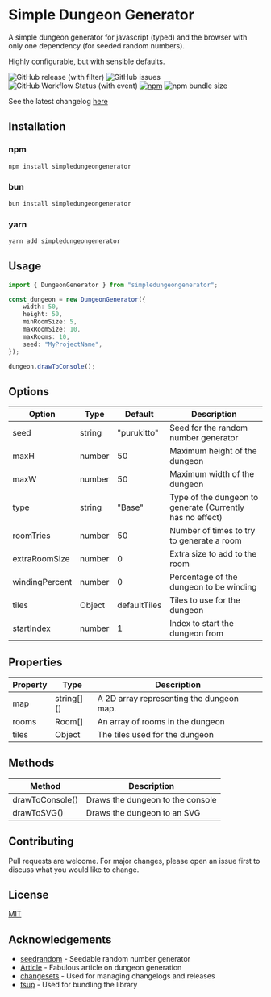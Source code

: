# Simple Dungeon Generator

A simple dungeon generator for javascript (typed) and the browser with only one dependency (for seeded random numbers).

Highly configurable, but with sensible defaults.

![GitHub release (with filter)](https://img.shields.io/github/v/release/Purukitto/simpleDungeonGenerator) ![GitHub issues](https://img.shields.io/github/issues/purukitto/simpleDungeonGenerator) ![GitHub Workflow Status (with event)](https://img.shields.io/github/actions/workflow/status/purukitto/simpleDungeonGenerator/main.yml) [![npm](https://img.shields.io/npm/v/simpledungeongenerator)](https://www.npmjs.com/package/simpledungeongenerator) ![npm bundle size](https://img.shields.io/bundlephobia/min/simpledungeongenerator)

See the latest changelog [here](./CHANGELOG.md)

## Installation

### npm

```bash
npm install simpledungeongenerator
```

### bun

```bash
bun install simpledungeongenerator
```

### yarn

```bash
yarn add simpledungeongenerator
```

## Usage

```typescript
import { DungeonGenerator } from "simpledungeongenerator";

const dungeon = new DungeonGenerator({
	width: 50,
	height: 50,
	minRoomSize: 5,
	maxRoomSize: 10,
	maxRooms: 10,
	seed: "MyProjectName",
});

dungeon.drawToConsole();
```

## Options

| Option         | Type   | Default      | Description                                               |
| -------------- | ------ | ------------ | --------------------------------------------------------- |
| seed           | string | "purukitto"  | Seed for the random number generator                      |
| maxH           | number | 50           | Maximum height of the dungeon                             |
| maxW           | number | 50           | Maximum width of the dungeon                              |
| type           | string | "Base"       | Type of the dungeon to generate (Currently has no effect) |
| roomTries      | number | 50           | Number of times to try to generate a room                 |
| extraRoomSize  | number | 0            | Extra size to add to the room                             |
| windingPercent | number | 0            | Percentage of the dungeon to be winding                   |
| tiles          | Object | defaultTiles | Tiles to use for the dungeon                              |
| startIndex     | number | 1            | Index to start the dungeon from                           |

## Properties

| Property | Type       | Description                              |
| -------- | ---------- | ---------------------------------------- |
| map      | string[][] | A 2D array representing the dungeon map. |
| rooms    | Room[]     | An array of rooms in the dungeon         |
| tiles    | Object     | The tiles used for the dungeon           |

## Methods

| Method          | Description                      |
| --------------- | -------------------------------- |
| drawToConsole() | Draws the dungeon to the console |
| drawToSVG()     | Draws the dungeon to an SVG      |

## Contributing

Pull requests are welcome. For major changes, please open an issue first to discuss what you would like to change.

## License

[MIT](./LICENSE.md)

## Acknowledgements

-   [seedrandom](https://github.com/davidbau/seedrandom) - Seedable random number generator
-   [Article](https://journal.stuffwithstuff.com/2014/12/21/rooms-and-mazes/) - Fabulous article on dungeon generation
-   [changesets](https://github.com/changesets/changesets/tree/main) - Used for managing changelogs and releases
-   [tsup](https://github.com/egoist/tsup) - Used for bundling the library
